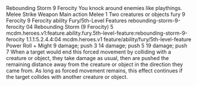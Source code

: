<ability>
  <name>Rebounding Storm</name>
  <cost>9 Ferocity</cost>
  <flavor>You knock around enemies like playthings.</flavor>
  <keywords>
    <keyword>Melee</keyword>
    <keyword>Strike</keyword>
    <keyword>Weapon</keyword>
  </keywords>
  <type>Main action</type>
  <distance>Melee 1</distance>
  <target>Two creatures or objects</target>
  <metadata>
    <class>fury</class>
    <cost>9 Ferocity</cost>
    <cost_amount>9</cost_amount>
    <cost_resource>Ferocity</cost_resource>
    <feature_type>ability</feature_type>
    <file_dpath>Fury/5th-Level Features</file_dpath>
    <item_id>rebounding-storm-9-ferocity</item_id>
    <item_index>04</item_index>
    <item_name>Rebounding Storm (9 Ferocity)</item_name>
    <level>5</level>
    <scc>mcdm.heroes.v1:feature.ability.fury.5th-level-feature:rebounding-storm-9-ferocity</scc>
    <scdc>1.1.1:5.2.4.4:04</scdc>
    <source>mcdm.heroes.v1</source>
    <type>feature/ability/fury/5th-level-feature</type>
  </metadata>
  <effects>
    <effect type="roll">
      <roll>Power Roll + Might</roll>
      <t1>9 damage; push 3</t1>
      <t2>14 damage; push 5</t2>
      <t3>19 damage; push 7</t3>
    </effect>
    <effect type="mundane">When a target would end this forced movement by colliding with a creature or object, they take damage as usual, then are pushed the remaining distance away from the creature or object in the direction they came from. As long as forced movement remains, this effect continues if the target collides with another creature or object.</effect>
  </effects>
</ability>

